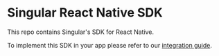 # Singular React Native SDK

This repo contains Singular's SDK for React Native.

To implement this SDK in your app please refer to our [integration guide](https://support.singular.net/hc/en-us/articles/360038415852).
